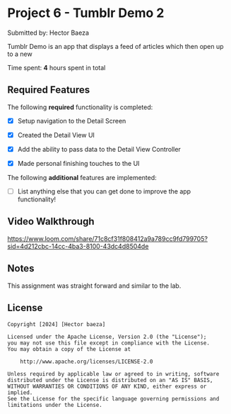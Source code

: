 # Project 6 - Tumblr Demo 2

Submitted by: Hector Baeza

Tumblr Demo is an app that displays a feed of articles which then open up to a new 

Time spent: **4** hours spent in total

## Required Features

The following **required** functionality is completed:

- [X] Setup navigation to the Detail Screen
- [X] Created the Detail View UI
- [X] Add the ability to pass data to the Detail View Controller
- [X] Made personal finishing touches to the UI


The following **additional** features are implemented:

- [ ] List anything else that you can get done to improve the app functionality!

## Video Walkthrough

https://www.loom.com/share/71c8cf31f808412a9a789cc9fd799705?sid=4d212cbc-14cc-4ba3-8100-43dc4d8504de

## Notes

This assignment was straight forward and similar to the lab.

## License

    Copyright [2024] [Hector baeza]

    Licensed under the Apache License, Version 2.0 (the "License");
    you may not use this file except in compliance with the License.
    You may obtain a copy of the License at

        http://www.apache.org/licenses/LICENSE-2.0

    Unless required by applicable law or agreed to in writing, software
    distributed under the License is distributed on an "AS IS" BASIS,
    WITHOUT WARRANTIES OR CONDITIONS OF ANY KIND, either express or implied.
    See the License for the specific language governing permissions and
    limitations under the License.
